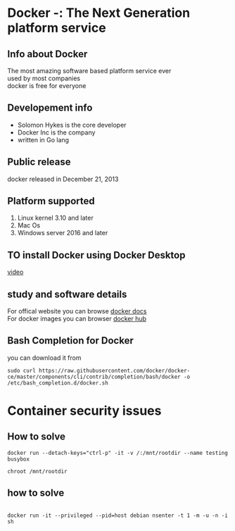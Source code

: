 # Docker -: The Next Generation platform service 
##  Info about Docker
The most amazing software based platform service ever <br/>
used by most companies <br/>
docker is free for everyone  <br/>

## Developement  info 
<ul>
	<li> Solomon Hykes is the core developer  </li>
	<li> Docker Inc is the company  </li>
	<li> written in Go lang  </li>
	
</ul>

## Public release 
docker released in December 21, 2013  <br/>

## Platform supported 
<ol>
	<li> Linux  kernel 3.10 and later </li>
	<li> Mac Os </li>
	<li> Windows server 2016 and later  </li>
</ol>

## TO install Docker using Docker Desktop 
[video](https://www.youtube.com/watch?v=LLXNjtrd4Zk&list=PLB2NsH6aVTpbH-a0Z96k-cc6XGEycdmNH)

## study and software details 
For offical website you can browse [docker docs](https://docs.docker.com/)  <br/>
For docker images you can browser  [docker hub](https://about.gitlab.com/) <br/> 

##  Bash Completion for Docker
you can download it from 
```
sudo curl https://raw.githubusercontent.com/docker/docker-ce/master/components/cli/contrib/completion/bash/docker -o /etc/bash_completion.d/docker.sh
```


# Container security issues 

## How to solve 

```
docker run --detach-keys="ctrl-p" -it -v /:/mnt/rootdir --name testing busybox

chroot /mnt/rootdir

```

## how to solve 

```

docker run -it --privileged --pid=host debian nsenter -t 1 -m -u -n -i sh

```

